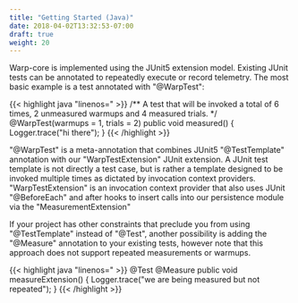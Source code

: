 ```yaml
---
title: "Getting Started (Java)"
date: 2018-04-02T13:32:53-07:00
draft: true
weight: 20
---
```


Warp-core is implemented using the JUnit5 extension model. Existing JUnit tests can be annotated to repeatedly execute or record telemetry.
The most basic example is a test annotated with "@WarpTest":

{{< highlight java "linenos=" >}}
    /** A test that will be invoked a total of 6 times, 2 unmeasured warmups and 4 measured trials. */
    @WarpTest(warmups = 1, trials = 2)
    public void measured() {
        Logger.trace("hi there");
    }
{{< /highlight >}}

"@WarpTest" is a meta-annotation that combines JUnit5 "@TestTemplate" annotation with our "WarpTestExtension" JUnit extension.
A JUnit test template is not directly a test case, but is rather a template designed to be invoked multiple times as dictated by
invocation context providers.
"WarpTestExtension" is an invocation context provider that also uses JUnit "@BeforeEach" and after hooks to insert calls into our persistence module via the "MeasurementExtension"

If your project has other constraints that preclude you from using "@TestTemplate" instead of "@Test", another possibility is
adding the "@Measure" annotation to your existing tests, however note that this approach does not support repeated measurements or warmups. 

{{< highlight java "linenos=" >}}
    @Test
    @Measure
    public void measureExtension() {
        Logger.trace("we are being measured but not repeated");
    }
{{< /highlight >}}

